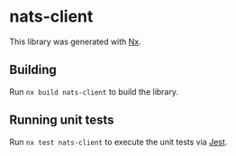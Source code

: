# nats-client

This library was generated with [Nx](https://nx.dev).

## Building

Run `nx build nats-client` to build the library.

## Running unit tests

Run `nx test nats-client` to execute the unit tests via [Jest](https://jestjs.io).

